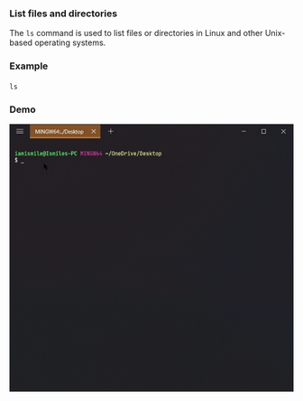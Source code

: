 ### List files and directories

The `ls` command is used to list files or directories in Linux and other Unix-based operating systems.

### Example

`ls`

### Demo

<img src="../../gifs/ls.gif" alt="Linux ls"/>
